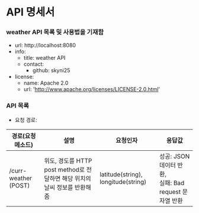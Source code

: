# API 명세서
### weather API 목록 및 사용법을 기재함
- url: http://localhost:8080
- info:
  - title: weather API
  - contact:
    - github: skyni25
- license:
  - name: Apache 2.0
  - url: 'http://www.apache.org/licenses/LICENSE-2.0.html'
### API 목록
- 요청 경로:

| 경로(요청 메소드)           |설명 | 요청인자                                | 응답값                                    |
|----------------------|---|-------------------------------------|----------------------------------------|
| /curr-weather (POST) |위도, 경도를 HTTP post method로 전달하면 해당 위치의 날씨 정보를 반환해줌| latitude(string), longitude(string) | 성공: JSON 데이터 반환,<br/>실패: Bad request 문자열 반환 |